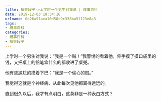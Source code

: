 ```yaml
---
title: 搞笑段子->上学时一个男生对我说 | 糗事百科
date: 2019-12-03 18:34:18
urlname: 0e26a91aea10d58c9c338ba91123e8a8
tags: 
- 糗事百科
categories:
- 糗事百科
- 搞笑段子
---
```

上学时一个男生对我说：“我是一个贼！”我警惕的看着他，伸手摸了摸口袋里的钱，又把桌上的铅笔盒什么的都收进了桌兜。

他有些尴尬的摸着下巴：“我是一个偷心的贼。”

我觉得这就是个神经病，从此每次见他都离得远远的。

直到很久以后，我才有点明白，这莫非是一种表白方式？


